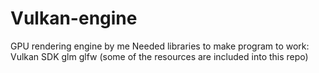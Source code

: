 # Vulkan-engine
GPU rendering engine by me
Needed libraries to make program to work:
Vulkan SDK
glm
glfw
(some of the resources are included into this repo)
